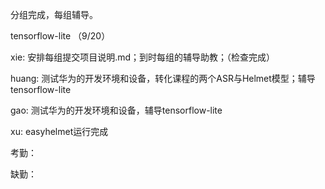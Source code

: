 分组完成，每组辅导。

tensorflow-lite （9/20）

xie: 安排每组提交项目说明.md；到时每组的辅导助教；（检查完成）

huang: 测试华为的开发环境和设备，转化课程的两个ASR与Helmet模型；辅导tensorflow-lite 

gao: 测试华为的开发环境和设备，辅导tensorflow-lite

xu: easyhelmet运行完成

考勤：  

缺勤：  

